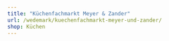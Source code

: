 ```yaml
---
title: "Küchenfachmarkt Meyer & Zander"
url: /wedemark/kuechenfachmarkt-meyer-und-zander/
shop: Küchen
---
```

